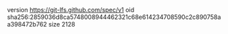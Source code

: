 version https://git-lfs.github.com/spec/v1
oid sha256:2859036d8ca5748008944462321c68e614234708590c2c890758aa398472b762
size 2128
